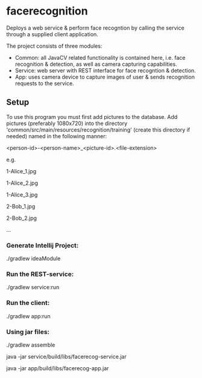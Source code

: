 # facerecognition
Deploys a web service & perform face recogntion by calling the service through a supplied client application.


The project consists of three modules:
* Common: all JavaCV related functionality is contained here, i.e. face recognition & detection, as well as camera capturing capabilities.
* Service: web server with REST interface for face recogntion & detection.
* App: uses camera device to capture images of user & sends recognition requests to the service.


## Setup


To use this program you must first add pictures to the database. Add pictures (preferably 1080x720) into the directory 'common/src/main/resources/recognition/training' (create this directory if needed) named in the following manner:

\<person-id>-\<person-name>_\<picture-id>.\<file-extension>

e.g.

1-Alice_1.jpg

1-Alice_2.jpg

1-Alice_3.jpg

2-Bob_1.jpg

2-Bob_2.jpg

...

### Generate Intellij Project: 
./gradlew ideaModule


### Run the REST-service: 
./gradlew service:run

###  Run the client:
./gradlew app:run


### Using jar files: 
./gradlew assemble

java -jar service/build/libs/facerecog-service.jar

java -jar app/build/libs/facerecog-app.jar


